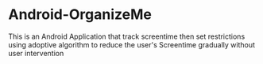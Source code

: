 # Android-OrganizeMe
This is an Android Application that track screentime then set restrictions using adoptive algorithm to reduce the user's Screentime gradually without user intervention
